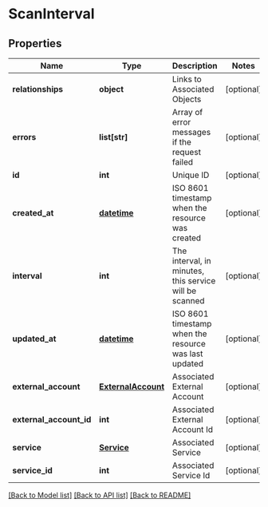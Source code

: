 # ScanInterval

## Properties
Name | Type | Description | Notes
------------ | ------------- | ------------- | -------------
**relationships** | **object** | Links to Associated Objects | [optional] 
**errors** | **list[str]** | Array of error messages if the request failed | [optional] 
**id** | **int** | Unique ID | [optional] 
**created_at** | [**datetime**](DateTime.md) | ISO 8601 timestamp when the resource was created | [optional] 
**interval** | **int** | The interval, in minutes, this service will be scanned | [optional] 
**updated_at** | [**datetime**](DateTime.md) | ISO 8601 timestamp when the resource was last updated | [optional] 
**external_account** | [**ExternalAccount**](ExternalAccount.md) | Associated External Account | [optional] 
**external_account_id** | **int** | Associated External Account Id | [optional] 
**service** | [**Service**](Service.md) | Associated Service | [optional] 
**service_id** | **int** | Associated Service Id | [optional] 

[[Back to Model list]](../README.md#documentation-for-models) [[Back to API list]](../README.md#documentation-for-api-endpoints) [[Back to README]](../README.md)


